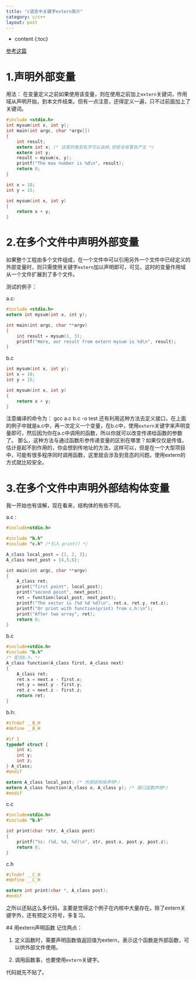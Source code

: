 ```yaml
---
title: "c语言中关键字extern简介"
category: c/c++
layout: post
---
```


* content
{:toc}

[参考这篇](http://www.swanlinux.net/2013/05/14/c_extern/)

# 1.声明外部变量

用法： 在变量定义之前如果使用该变量，则在使用之前加上`extern`关键词，作用域从声明开始，到本文件结束。但有一点注意，还得定义一遍，只不过前面加上了关键词。


```c
#include <stdio.h>
int mysum(int x, int y);
int main(int argc, char *argv[])
{
	int result;
	extern int x; /* 这里的类型名字可以去掉,但是会有警告产生 */
	extern int y;
	result = mysum(x, y);
	printf("The max number is %d\n", result);
	return 0;
}

int x = 10;
int y = 15;

int mysum(int x, int y)
{
	return x + y;
}

```

# 2.在多个文件中声明外部变量

如果整个工程由多个文件组成，在一个文件中可以引用另外一个文件中已经定义的外部变量时，则只需使用关键字`extern`加以声明即可，可见，这时的变量作用域从一个文件扩展到了多个文件。

测试的例子：

a.c:

```c
#include <stdio.h>
extern int mysum(int x, int y);

int main(int argc, char **argv)
{
	int result = mysum(1, 3);
	printf("Here, our result from extern mysum is %d\n", result);
}
```

b.c

```c
int mysum(int x, int y);
int x = 10;
int y = 15;

int mysum(int x, int y)
{
	return x + y;
}
```
注意编译的命令为： gcc a.c b.c -o test
还有利用这种方法去定义接口，在上面的例子中就是a.c中，再一次定义一个变量，在b.c中，使用`extern`关键字来声明变量即可，然后因为你在a.c中调用的函数，所以你就可以改变传递给函数的参数了。
那么，这种方法与通过函数形参传递变量的区别在哪里？如果仅仅是传值，估计是起不到作用的，你会想到传地址的方法，这样可以，但是在一个大型项目中，可能有很多程序同时调用函数，这里就会涉及到竞态的问题。使用extern的方式就比较安全。

# 3.在多个文件中声明外部结构体变量
我一开始也有误解，现在看来，结构体的有些不同。

a.c :


```c
#include<stdio.h>

#include "b.h"
#include "c.h" /*引入 print() */

A_class local_post = {1, 2, 3};
A_class next_post = {4,5,6};

int main(int argc, char **argv)
{
	A_class ret;
	print("first point", local_post);
	print("second point", next_post);
	ret = function(local_post, next_post);
	printf("The vector is (%d %d %d)\n", ret.x, ret.y, ret.z);
	printf("Or print with function(print) from c.h:\n");
	print("After two array", ret);
	return 0;
}
```
b.c

```c
#include<stdio.h>
#include "b.h"
/* 配合b.h，*/
A_class function(A_class first, A_class next)
{
	A_class ret;
	ret.x = next.x - first.x;
	ret.y = next.y - first.y;
	ret.z = next.z - first.z;
	return ret;
}
```

b.h:

```c
#ifndef __B_H
#define __B_H

#if 1
typedef struct {
	int x;
	int y;
	int z;
} A_class;
#endif

extern A_class local_post; /* 外部结构体声明*/
extern A_class function(A_class x, A_class y); /* 接口函数声明*/
#endif
```
c.c

```c
#include<stdio.h>
#include "b.h"

int print(char *str, A_class post)
{
	printf("%s: (%d, %d, %d)\n", str, post.x, post.y, post.z);
	return 0;
}
```

c.h

```c
#ifndef __C_H
#define __C_H

extern int print(char *, A_class post);
#endif
```
之所以还贴这么多代码，主要是觉得这个例子在内核中大量存在。除了extern关键字外，还有预定义符号，多复习。

#4 用extern声明函数
记住两点：

1. 定义函数时，需要声明函数值返回值为extern，表示这个函数是外部函数，可以供外部文件使用。

2. 调用函数事，也要使用`extern`关键字。

代码就先不贴了。
